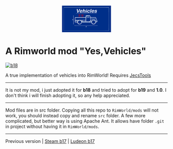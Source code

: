 <p align="center">
  <img src="https://github.com/TupiNUMBooR/yes-vehicles/blob/b18/About/Preview.png" width="30%"></img>
</p>

# A Rimworld mod "Yes,Vehicles"
[![b18](https://img.shields.io/badge/Steam-Yes,Vehicles_b18-brightgreen.svg)](https://steamcommunity.com/sharedfiles/filedetails/?id=1395815101)

A true implementation of vehicles into RimWorld!
Requires [JecsTools](https://github.com/jecrell/JecsTools)

---

It is not my mod, i just adopted it for **b18** and tried to adopt for **b19** and **1.0**.
I don't think i will finish adopting it, so any help appreciated.

---

Mod files are in src folder. Copying all this repo to `RimWorld/mods` will not work, you should instead copy and rename `src` folder.
A few more complicated, but better way is using Apache Ant. It allows have folder `.git` in project without having it in `RimWorld/mods`.

---

Previous version |
[Steam b17](https://steamcommunity.com/sharedfiles/filedetails/?id=1082473678) |
[Ludeon b17](https://ludeon.com/forums/index.php?topic=34575.0)
